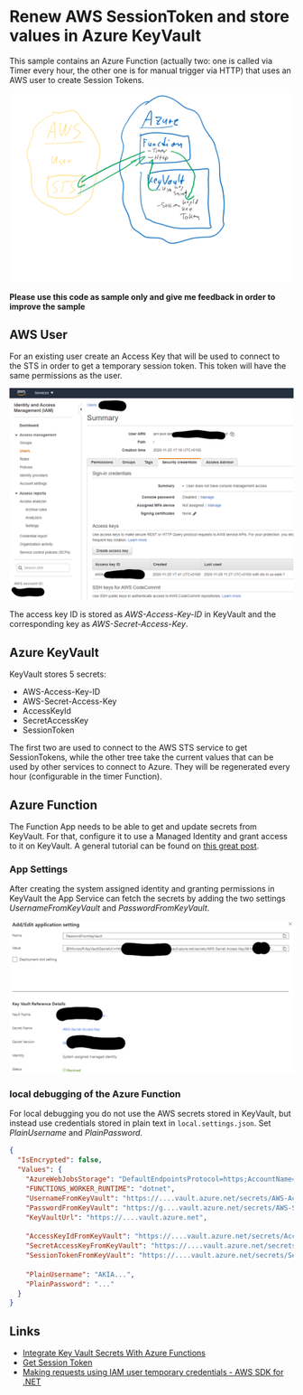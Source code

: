 # Renew AWS SessionToken and store values in Azure KeyVault
This sample contains an Azure Function (actually two: one is called via Timer every hour, the other one is for manual trigger via HTTP) that uses an AWS user to create Session Tokens.

![Architecture](assets/AWS-SessionToken-Function-Architecture.png)

**Please use this code as sample only and give me feedback in order to improve the sample**

## AWS User
For an existing user create an Access Key that will be used to connect to the STS in order to get a temporary session token. This token will have the same permissions as the user.

![AWS User Summary](assets/AWS-User-Summary.png)

The access key ID is stored as *AWS-Access-Key-ID* in KeyVault and the corresponding key as *AWS-Secret-Access-Key*.

## Azure KeyVault
KeyVault stores 5 secrets:

- AWS-Access-Key-ID
- AWS-Secret-Access-Key
- AccessKeyId
- SecretAccessKey
- SessionToken

The first two are used to connect to the AWS STS service to get SessionTokens, while the other tree take the current values that can be used by other services to connect to Azure. They will be regenerated every hour (configurable in the timer Function).

## Azure Function
The Function App needs to be able to get and update secrets from KeyVault. For that, configure it to use a Managed Identity and grant access to it on KeyVault. A general tutorial can be found on [this great post](https://daniel-krzyczkowski.github.io/Integrate-Key-Vault-Secrets-With-Azure-Functions/).

### App Settings
After creating the system assigned identity and granting permissions in KeyVault the App Service can fetch the secrets by adding the two settings *UsernameFromKeyVault* and *PasswordFromKeyVault*.

![App Settings in Azure Function](assets/AppSettings_in_FunctionApp.png)

### local debugging of the Azure Function
For local debugging you do not use the AWS secrets stored in KeyVault, but instead use credentials stored in plain text in ```local.settings.json```. Set *PlainUsername* and *PlainPassword*.
```json
{
  "IsEncrypted": false,
  "Values": {
    "AzureWebJobsStorage": "DefaultEndpointsProtocol=https;AccountName=...;AccountKey=...;EndpointSuffix=core.windows.net",
    "FUNCTIONS_WORKER_RUNTIME": "dotnet",
    "UsernameFromKeyVault": "https://....vault.azure.net/secrets/AWS-Access-Key-ID/...",
    "PasswordFromKeyVault": "https://g....vault.azure.net/secrets/AWS-Secret-Access-Key/...",
    "KeyVaultUrl": "https://....vault.azure.net",

    "AccessKeyIdFromKeyVault": "https://....vault.azure.net/secrets/AccessKeyId/...",
    "SecretAccessKeyFromKeyVault": "https://....vault.azure.net/secrets/SecretAccessKey/...",
    "SessionTokenFromKeyVault": "https://....vault.azure.net/secrets/SessionToken/...",

    "PlainUsername": "AKIA...",
    "PlainPassword": "..."
  }
}
```

## Links
- [Integrate Key Vault Secrets With Azure Functions](https://daniel-krzyczkowski.github.io/Integrate-Key-Vault-Secrets-With-Azure-Functions/)
- [Get Session Token](https://docs.aws.amazon.com/STS/latest/APIReference/API_GetSessionToken.html)
- [Making requests using IAM user temporary credentials - AWS SDK for .NET](https://docs.aws.amazon.com/AmazonS3/latest/dev/AuthUsingTempSessionTokenDotNet.html)
